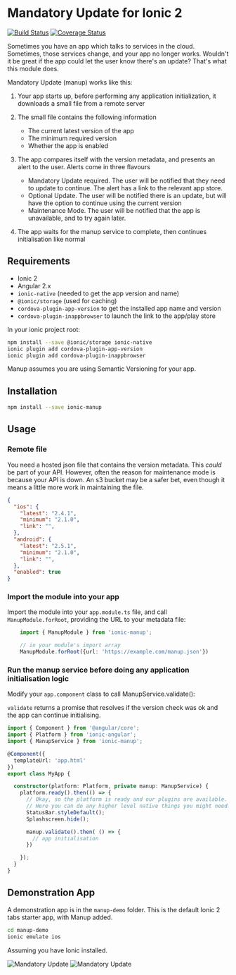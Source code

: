 # Mandatory Update for Ionic 2

[![Build
Status](https://travis-ci.org/NextFaze/ionic-manup.svg?branch=master)](https://travis-ci.org/NextFaze/ionic-manup)
[![Coverage
Status](https://coveralls.io/repos/github/NextFaze/ionic-manup/badge.svg)](https://coveralls.io/github/NextFaze/ionic-manup)

Sometimes you have an app which talks to services in the cloud. Sometimes,
those services change, and your app no longer works. Wouldn't it be great if
the app could let the user know there's an update? That's what this module
does.

Mandatory Update (manup) works like this:

1. Your app starts up, before performing any application initialization, it
   downloads a small file from a remote server

2. The small file contains the following information
   * The current latest version of the app
   * The minimum required version
   * Whether the app is enabled

3. The app compares itself with the version metadata, and presents an alert to
   the user. Alerts come in three flavours
   * Mandatory Update required. The user will be notified that they need to
     update to continue. The alert has a link to the relevant app store.
   * Optional Update. The user will be notified there is an update, but will
     have the option to continue using the current version
   * Maintenance Mode. The user will be notified that the app is unavailable,
     and to try again later.

4. The app waits for the manup service to complete, then continues
   initialisation like normal

## Requirements

 * Ionic 2 
 * Angular 2.x
 * `ionic-native` (needed to get the app version and name) 
 * `@ionic/storage` (used for caching)
 * `cordova-plugin-app-version` to get the installed app name and version
 * `cordova-plugin-inappbrowser` to launch the link to the app/play store

In your ionic project root:

```sh
npm install --save @ionic/storage ionic-native
ionic plugin add cordova-plugin-app-version
ionic plugin add cordova-plugin-inappbrowser
```

Manup assumes you are using Semantic Versioning for your app.

## Installation

```sh
npm install --save ionic-manup
```

## Usage

### Remote file
You need a hosted json file that contains the version metadata. This _could_ be part of your API. However, 
often the reason for maintenance mode is because your API is down. An s3 bucket may be a safer bet,
even though it means a little more work in maintaining the file.

```json
{
  "ios": {
    "latest": "2.4.1",
    "minimum": "2.1.0",
    "link": "",
  },
  "android": {
    "latest": "2.5.1",
    "minimum": "2.1.0",
    "link": "",
  },
  "enabled": true
}
```

### Import the module into your app

Import the module into your `app.module.ts` file, and call `ManupModule.forRoot`, providing the URL to your metadata file:

```ts
    import { ManupModule } from 'ionic-manup';

    // in your module's import array
    ManupModule.forRoot({url: 'https://example.com/manup.json'})
```

### Run the manup service before doing any application initialisation logic

Modify your `app.component` class to call ManupService.validate():

`validate` returns a promise that resolves if the version check was ok and the app can continue initialising.

```ts
import { Component } from '@angular/core';
import { Platform } from 'ionic-angular';
import { ManupService } from 'ionic-manup';

@Component({
  templateUrl: 'app.html'
})
export class MyApp {

  constructor(platform: Platform, private manup: ManupService) {
    platform.ready().then(() => {
      // Okay, so the platform is ready and our plugins are available.
      // Here you can do any higher level native things you might need.
      StatusBar.styleDefault();
      Splashscreen.hide();

      manup.validate().then( () => {
        // app initialisation
      })

    });
  }
}
```


## Demonstration App

A demonstration app is in the `manup-demo` folder. This is the default Ionic 2 tabs starter app, with Manup added.

```sh
cd manup-demo
ionic emulate ios
```

Assuming you have Ionic installed.

![Mandatory Update](https://raw.githubusercontent.com/NextFaze/ionic-manup/master/images/mandatory.png)
![Mandatory Update](https://raw.githubusercontent.com/NextFaze/ionic-manup/master/images/optional.png)
